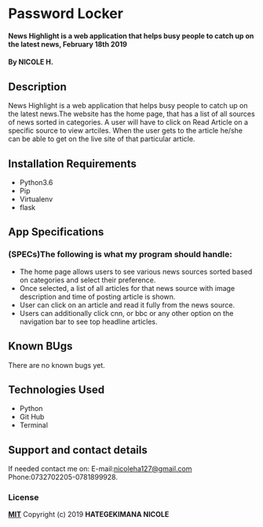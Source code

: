# Password Locker
#### News Highlight is a web application that helps busy people to catch up on the latest news, February 18th 2019

#### By **NICOLE H.**
## Description
News Highlight is a web application that helps busy people to catch up on the latest news.The website has the home page, that has a list of all sources of news sorted in categories. A user will have to click on Read Article on a specific source to view artciles. When the user gets to the article he/she can be able to get on the live site of that particular article.
## Installation Requirements

* Python3.6
* Pip
* Virtualenv
* flask

## App Specifications
### (SPECs)The following is what my program should handle:

* The home page allows users to see various news sources sorted based on categories and select their preference.
* Once selected, a list of all articles for that news source with image description and time of posting article is shown.
* User can click on an article and read it fully from the news source.
* Users can additionally click cnn, or bbc or any other option on the navigation bar to see top headline articles.

## Known BUgs
There are no known bugs yet.

## Technologies Used
* Python
* Git Hub
* Terminal
## Support and contact details
If needed contact me on:
E-mail:nicoleha127@gmail.com
Phone:0732702205-0781899928.
### License
**[MIT](http://choosealisence.com/licenses/mit/)**
Copyright (c) 2019 **HATEGEKIMANA NICOLE**